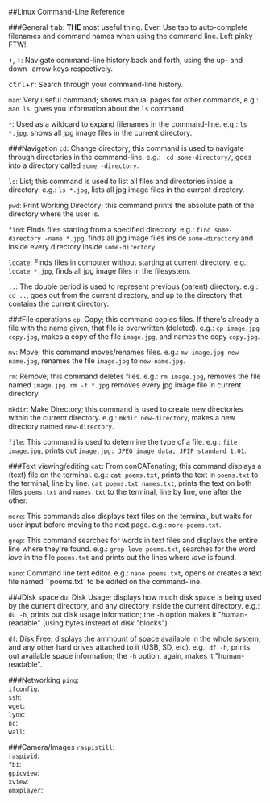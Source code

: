 ##Linux Command-Line Reference

###General
<kbd>tab</kbd>: **THE** most useful thing. Ever. Use tab to auto-complete filenames and command names when using the command line. Left pinky FTW!  

<kbd>:arrow_up:</kbd>, <kbd>:arrow_down:</kbd>: Navigate command-line history back and forth, using the up- and down- arrow keys respectively.  

<kbd>ctrl</kbd>+<kbd>r</kbd>: Search through your command-line history.  

``man``: Very useful command; shows manual pages for other commands, e.g.: ``man ls``, gives you information about the ``ls`` command.  

``*``: Used as a wildcard to expand filenames in the command-line. e.g.: ``ls *.jpg``, shows all jpg image files in the current directory.  

###Navigation
``cd``: Change directory; this command is used to navigate through directories in the command-line. e.g.: `` cd some-directory/``, goes into a directory called ``some -directory``.  

``ls``: List; this command is used to list all files and directories inside a directory. e.g.: ``ls *.jpg``, lists all jpg image files in the current directory.  

``pwd``: Print Working Directory; this command prints the absolute path of the directory where the user is.  

``find``: Finds files starting from a specified directory. e.g.: ``find some-directory -name *.jpg``, finds all jpg image files inside ``some-directory`` and inside every directory inside ``some-directory``.  

``locate``: Finds files in computer without starting at current directory. e.g.: ``locate *.jpg``, finds all jpg image files in the filesystem.  

``..``: The double period is used to represent previous (parent) directory. e.g.: ``cd ..``, goes out from the current directory, and up to the directory that contains the current directory.  

###File operations
``cp``: Copy; this command copies files. If there's already a file with the name given, that file is overwritten (deleted). e.g.: ``cp image.jpg copy.jpg``, makes a copy of the file ``image.jpg``, and names the copy ``copy.jpg``.  

``mv``: Move; this command moves/renames files. e.g.: ``mv image.jpg new-name.jpg``, renames the file ``image.jpg`` to ``new-name.jpg``.  

``rm``: Remove; this command deletes files. e.g.: ``rm image.jpg``, removes the file named ``image.jpg``. ``rm -f *.jpg`` removes every jpg image file in current directory.  

``mkdir``: Make Directory; this command is used to create new directories within the current directory. e.g.: ``mkdir new-directory``, makes a new directory named ``new-directory``.  

``file``: This command is used to determine the type of a file. e.g.: ``file image.jpg``, prints out ``image.jpg: JPEG image data, JFIF standard 1.01``.  

###Text viewing/editing
``cat``: From conCATenating; this command displays a (text) file on the terminal. e.g.: ``cat poems.txt``, prints the text in ``poems.txt`` to the terminal, line by line.  ``cat poems.txt names.txt``, prints the text on both files ``poems.txt`` and ``names.txt`` to the terminal, line by line, one after the other.  

``more``: This commands also displays text files on the terminal, but waits for user input before moving to the next page. e.g.: ``more poems.txt``.  

``grep``: This command searches for words in text files and displays the entire line where they're found. e.g.: ``grep love poems.txt``, searches for the word *love* in the file ``poems.txt`` and prints out the lines where *love* is found.  

``nano``: Command line text editor. e.g.: ``nano poems.txt``, opens or creates a text file named ``poems.txt` to be edited on the command-line.  

###Disk space
``du``: Disk Usage; displays how much disk space is being used by the current directory, and any directory inside the current directory. e.g.: ``du -h``, prints out disk usage information; the ``-h`` option makes it "human-readable" (using bytes instead of disk "blocks").  

``df``: Disk Free; displays the ammount of space available in the whole system, and any other hard drives attached to it (USB, SD, etc). e.g.: ``df -h``, prints out available space information; the ``-h`` option, again, makes it "human-readable".  

###Networking
``ping``:  
``ifconfig``:  
``ssh``:  
``wget``:  
``lynx``:  
``nc``:  
``wall``:  

###Camera/Images
``raspistill``:  
``raspivid``:  
``fbi``:  
``gpicview``:  
``xview``:  
``omxplayer``:  
